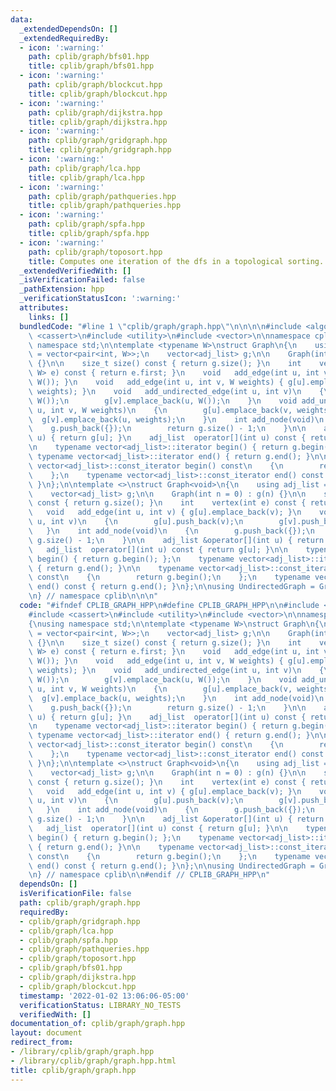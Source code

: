 ```yaml
---
data:
  _extendedDependsOn: []
  _extendedRequiredBy:
  - icon: ':warning:'
    path: cplib/graph/bfs01.hpp
    title: cplib/graph/bfs01.hpp
  - icon: ':warning:'
    path: cplib/graph/blockcut.hpp
    title: cplib/graph/blockcut.hpp
  - icon: ':warning:'
    path: cplib/graph/dijkstra.hpp
    title: cplib/graph/dijkstra.hpp
  - icon: ':warning:'
    path: cplib/graph/gridgraph.hpp
    title: cplib/graph/gridgraph.hpp
  - icon: ':warning:'
    path: cplib/graph/lca.hpp
    title: cplib/graph/lca.hpp
  - icon: ':warning:'
    path: cplib/graph/pathqueries.hpp
    title: cplib/graph/pathqueries.hpp
  - icon: ':warning:'
    path: cplib/graph/spfa.hpp
    title: cplib/graph/spfa.hpp
  - icon: ':warning:'
    path: cplib/graph/toposort.hpp
    title: Computes one iteration of the dfs in a topological sorting.
  _extendedVerifiedWith: []
  _isVerificationFailed: false
  _pathExtension: hpp
  _verificationStatusIcon: ':warning:'
  attributes:
    links: []
  bundledCode: "#line 1 \"cplib/graph/graph.hpp\"\n\n\n\n#include <algorithm>\n#include\
    \ <cassert>\n#include <utility>\n#include <vector>\n\nnamespace cplib\n{\nusing\
    \ namespace std;\n\ntemplate <typename W>\nstruct Graph\n{\n    using adj_list\
    \ = vector<pair<int, W>>;\n    vector<adj_list> g;\n\n    Graph(int n = 0) : g(n)\
    \ {}\n\n    size_t size() const { return g.size(); }\n    int    vertex(pair<int,\
    \ W> e) const { return e.first; }\n    void   add_edge(int u, int v) { g[u].emplace_back(v,\
    \ W()); }\n    void   add_edge(int u, int v, W weights) { g[u].emplace_back(v,\
    \ weights); }\n    void   add_undirected_edge(int u, int v)\n    {\n        g[u].emplace_back(v,\
    \ W());\n        g[v].emplace_back(u, W());\n    }\n    void add_undirected_edge(int\
    \ u, int v, W weights)\n    {\n        g[u].emplace_back(v, weights);\n      \
    \  g[v].emplace_back(u, weights);\n    }\n    int add_node(void)\n    {\n    \
    \    g.push_back({});\n        return g.size() - 1;\n    }\n\n    adj_list &operator[](int\
    \ u) { return g[u]; }\n    adj_list  operator[](int u) const { return g[u]; }\n\
    \n    typename vector<adj_list>::iterator begin() { return g.begin(); };\n   \
    \ typename vector<adj_list>::iterator end() { return g.end(); }\n\n    typename\
    \ vector<adj_list>::const_iterator begin() const\n    {\n        return g.begin();\n\
    \    };\n    typename vector<adj_list>::const_iterator end() const { return g.end();\
    \ }\n};\n\ntemplate <>\nstruct Graph<void>\n{\n    using adj_list = vector<int>;\n\
    \    vector<adj_list> g;\n\n    Graph(int n = 0) : g(n) {}\n\n    size_t size()\
    \ const { return g.size(); }\n    int    vertex(int e) const { return e; }\n \
    \   void   add_edge(int u, int v) { g[u].emplace_back(v); }\n    void   add_undirected_edge(int\
    \ u, int v)\n    {\n        g[u].push_back(v);\n        g[v].push_back(u);\n \
    \   }\n    int add_node(void)\n    {\n        g.push_back({});\n        return\
    \ g.size() - 1;\n    }\n\n    adj_list &operator[](int u) { return g[u]; }\n \
    \   adj_list  operator[](int u) const { return g[u]; }\n\n    typename vector<adj_list>::iterator\
    \ begin() { return g.begin(); };\n    typename vector<adj_list>::iterator end()\
    \ { return g.end(); }\n\n    typename vector<adj_list>::const_iterator begin()\
    \ const\n    {\n        return g.begin();\n    };\n    typename vector<adj_list>::const_iterator\
    \ end() const { return g.end(); }\n};\n\nusing UndirectedGraph = Graph<void>;\n\
    \n} // namespace cplib\n\n\n"
  code: "#ifndef CPLIB_GRAPH_HPP\n#define CPLIB_GRAPH_HPP\n\n#include <algorithm>\n\
    #include <cassert>\n#include <utility>\n#include <vector>\n\nnamespace cplib\n\
    {\nusing namespace std;\n\ntemplate <typename W>\nstruct Graph\n{\n    using adj_list\
    \ = vector<pair<int, W>>;\n    vector<adj_list> g;\n\n    Graph(int n = 0) : g(n)\
    \ {}\n\n    size_t size() const { return g.size(); }\n    int    vertex(pair<int,\
    \ W> e) const { return e.first; }\n    void   add_edge(int u, int v) { g[u].emplace_back(v,\
    \ W()); }\n    void   add_edge(int u, int v, W weights) { g[u].emplace_back(v,\
    \ weights); }\n    void   add_undirected_edge(int u, int v)\n    {\n        g[u].emplace_back(v,\
    \ W());\n        g[v].emplace_back(u, W());\n    }\n    void add_undirected_edge(int\
    \ u, int v, W weights)\n    {\n        g[u].emplace_back(v, weights);\n      \
    \  g[v].emplace_back(u, weights);\n    }\n    int add_node(void)\n    {\n    \
    \    g.push_back({});\n        return g.size() - 1;\n    }\n\n    adj_list &operator[](int\
    \ u) { return g[u]; }\n    adj_list  operator[](int u) const { return g[u]; }\n\
    \n    typename vector<adj_list>::iterator begin() { return g.begin(); };\n   \
    \ typename vector<adj_list>::iterator end() { return g.end(); }\n\n    typename\
    \ vector<adj_list>::const_iterator begin() const\n    {\n        return g.begin();\n\
    \    };\n    typename vector<adj_list>::const_iterator end() const { return g.end();\
    \ }\n};\n\ntemplate <>\nstruct Graph<void>\n{\n    using adj_list = vector<int>;\n\
    \    vector<adj_list> g;\n\n    Graph(int n = 0) : g(n) {}\n\n    size_t size()\
    \ const { return g.size(); }\n    int    vertex(int e) const { return e; }\n \
    \   void   add_edge(int u, int v) { g[u].emplace_back(v); }\n    void   add_undirected_edge(int\
    \ u, int v)\n    {\n        g[u].push_back(v);\n        g[v].push_back(u);\n \
    \   }\n    int add_node(void)\n    {\n        g.push_back({});\n        return\
    \ g.size() - 1;\n    }\n\n    adj_list &operator[](int u) { return g[u]; }\n \
    \   adj_list  operator[](int u) const { return g[u]; }\n\n    typename vector<adj_list>::iterator\
    \ begin() { return g.begin(); };\n    typename vector<adj_list>::iterator end()\
    \ { return g.end(); }\n\n    typename vector<adj_list>::const_iterator begin()\
    \ const\n    {\n        return g.begin();\n    };\n    typename vector<adj_list>::const_iterator\
    \ end() const { return g.end(); }\n};\n\nusing UndirectedGraph = Graph<void>;\n\
    \n} // namespace cplib\n\n#endif // CPLIB_GRAPH_HPP\n"
  dependsOn: []
  isVerificationFile: false
  path: cplib/graph/graph.hpp
  requiredBy:
  - cplib/graph/gridgraph.hpp
  - cplib/graph/lca.hpp
  - cplib/graph/spfa.hpp
  - cplib/graph/pathqueries.hpp
  - cplib/graph/toposort.hpp
  - cplib/graph/bfs01.hpp
  - cplib/graph/dijkstra.hpp
  - cplib/graph/blockcut.hpp
  timestamp: '2022-01-02 13:06:06-05:00'
  verificationStatus: LIBRARY_NO_TESTS
  verifiedWith: []
documentation_of: cplib/graph/graph.hpp
layout: document
redirect_from:
- /library/cplib/graph/graph.hpp
- /library/cplib/graph/graph.hpp.html
title: cplib/graph/graph.hpp
---
```

